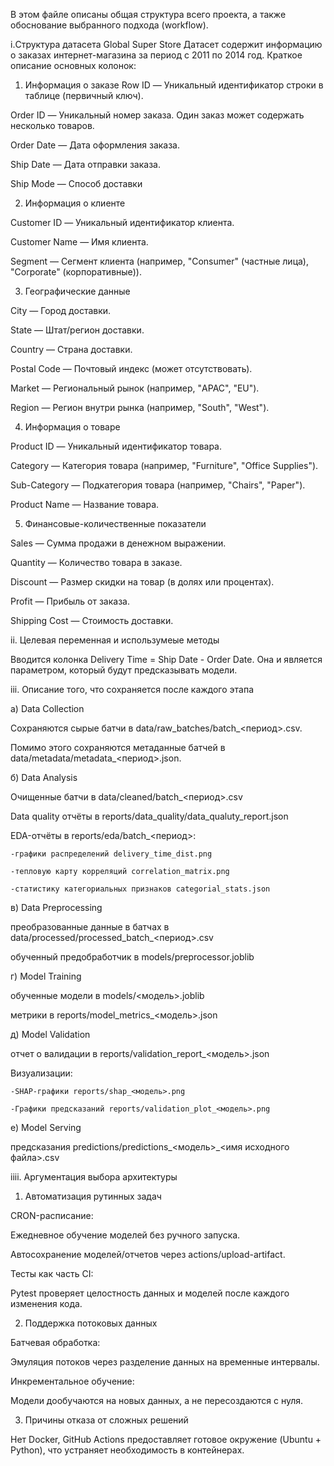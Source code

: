 В этом файле описаны общая структура всего проекта, а также обоснование выбранного подхода (workflow).


i.Структура датасета Global Super Store
Датасет содержит информацию о заказах интернет-магазина за период с 2011 по 2014 год.
Краткое описание основных колонок:

1. Информация о заказе
Row ID — Уникальный идентификатор строки в таблице (первичный ключ).

Order ID — Уникальный номер заказа. Один заказ может содержать несколько товаров.

Order Date — Дата оформления заказа.

Ship Date — Дата отправки заказа.

Ship Mode — Способ доставки

2. Информация о клиенте

Customer ID — Уникальный идентификатор клиента.

Customer Name — Имя клиента.

Segment — Сегмент клиента (например, "Consumer" (частные лица), "Corporate" (корпоративные)).

3. Географические данные

City — Город доставки.

State — Штат/регион доставки.

Country — Страна доставки.

Postal Code — Почтовый индекс (может отсутствовать).

Market — Региональный рынок (например, "APAC", "EU").

Region — Регион внутри рынка (например, "South", "West").

4. Информация о товаре

Product ID — Уникальный идентификатор товара.

Category — Категория товара (например, "Furniture", "Office Supplies").

Sub-Category — Подкатегория товара (например, "Chairs", "Paper").

Product Name — Название товара.

5. Финансовые-количественные показатели

Sales — Сумма продажи в денежном выражении.

Quantity — Количество товара в заказе.

Discount — Размер скидки на товар (в долях или процентах).

Profit — Прибыль от заказа.

Shipping Cost — Стоимость доставки.

ii. Целевая переменная и использумеые методы

Вводится колонка Delivery Time = Ship Date - Order Date. Она и является параметром, который будут предсказывать модели.

iii. Описание того, что сохраняется после каждого этапа

а) Data Collection

Сохраняются сырые батчи в data/raw_batches/batch_<период>.csv.

Помимо этого сохраняются метаданные батчей в data/metadata/metadata_<период>.json.

б) Data Analysis

Очищенные батчи в data/cleaned/batch_<период>.csv

Data quality отчёты в reports/data_quality/data_qualuty_report.json

EDA-отчёты в reports/eda/batch_<период>:

    -графики распределений delivery_time_dist.png

    -тепловую карту корреляций correlation_matrix.png

    -статистику категориальных признаков categorial_stats.json

в) Data Preprocessing

преобразованные данные в батчах в data/processed/processed_batch_<период>.csv

обученный предобработчик в models/preprocessor.joblib

г) Model Training

обученные модели в models/<модель>.joblib

метрики в reports/model_metrics_<модель>.json

д) Model Validation

отчет о валидации в reports/validation_report_<модель>.json

Визуализации:
    
    -SHAP-графики reports/shap_<модель>.png
    
    -Графики предсказаний reports/validation_plot_<модель>.png

е) Model Serving

предсказания predictions/predictions_<модель>_<имя исходного файла>.csv


iiii. Аргументация выбора архитектуры

1. Автоматизация рутинных задач

CRON-расписание:

Ежедневное обучение моделей без ручного запуска.

Автосохранение моделей/отчетов через actions/upload-artifact.

Тесты как часть CI:

Pytest проверяет целостность данных и моделей после каждого изменения кода.

2. Поддержка потоковых данных

Батчевая обработка:

Эмуляция потоков через разделение данных на временные интервалы.

Инкрементальное обучение:

Модели дообучаются на новых данных, а не пересоздаются с нуля.

3. Причины отказа от сложных решений

Нет Docker, GitHub Actions предоставляет готовое окружение (Ubuntu + Python), что устраняет необходимость в контейнерах.
